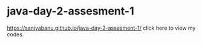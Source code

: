 # java-day-2-assesment-1
 https://saniyabanu.github.io/java-day-2-assesment-1/ click here to view my codes.
